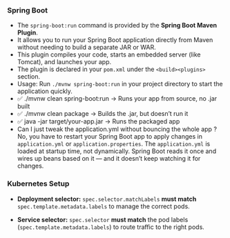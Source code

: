 ### Spring Boot

- The `spring-boot:run` command is provided by the **Spring Boot Maven Plugin**.
- It allows you to run your Spring Boot application directly from Maven without needing to build a separate JAR or WAR.
- This plugin compiles your code, starts an embedded server (like Tomcat), and launches your app.
- The plugin is declared in your `pom.xml` under the `<build><plugins>` section.
- Usage: Run `./mvnw spring-boot:run` in your project directory to start the application quickly.
- ✅ ./mvnw clean spring-boot:run → Runs your app from source, no .jar built
- ✅ ./mvnw clean package → Builds the .jar, but doesn’t run it
- ✅ java -jar target/your-app.jar → Runs the packaged app
- Can I just tweak the application.yml without bouncing the whole app ? No, you have to restart your Spring Boot app to apply changes in `application.yml` or `application.properties`. The `application.yml` is loaded at startup time, not dynamically. Spring Boot reads it once and wires up beans based on it — and it doesn’t keep watching it for changes.  

### Kubernetes Setup
* **Deployment selector:**
  `spec.selector.matchLabels` **must match** `spec.template.metadata.labels` to manage the correct pods.

* **Service selector:**
  `spec.selector` **must match** the pod labels (`spec.template.metadata.labels`) to route traffic to the right pods.
